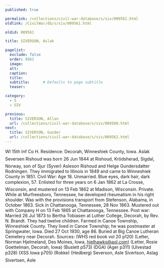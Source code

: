 ```yaml
---
published: true

permalink: /collections/civil-war-database/s/siv/009561.html
oldlink: /CivilWar/db/s/siv/009561.html

oldid: 009561

title: SIVERSON, Aslak

pagelist:
  exclude: false
  order: 9561
  image: 
  alt:
  caption:
  title:
  subtitle:      # Defaults to page subtitle
  teaser:

category: 
  - S 
  - SIV

previous:
  title: SIVERSON, Allan
  url: /collections/civil-war-database/s/siv/009560.html  
next:
  title: SIVERSON, Gunder
  url: /collections/civil-war-database/s/siv/009562.html   
---
```

WI 15th Inf Co H. Residence: Decorah, Winneshiek County, Iowa. &#147;Aslak Seversen Rishoud&#148; was born 26 Jun 1844 at Rishoud, Kr&ouml;dsherad, Sigdal, Norway, son of Sjur (Syver) Asleson Rishoud and Helge Gundersdatter Rodningen. They immigrated to Illinois in 1849 and came to Winneshiek County in 1851. Civil War: Age 18. Unmarried. Blue eyes, dark hair, dark complexion, 5&#146;7&#148;. Enlisted for three years on 6 Jan 1862 at La Crosse, Wisconsin, and mustered on 13 Feb 1862 at Madison, Wisconsin. Private. While at Murfreesboro, Tennessee, he developed rheumatism in his right shoulder. Was with the provisions transport from Stefenson, Alabama, in October 1863. Sick in Chattanooga, Tennessee, 28 Nov 1863. Mustered out with Company H on 13 Feb 1865 at Chattanooga, Tennessee. Post war: Married 26 Jul 1873 to Bertha Tobiasen at Luther College, Decorah, by Rev. N. Brandt. They had twelve children. Farmed in Canoe Township, Winneshiek County. They lived in Canoe Township; he was postmaster at Springwater, Iowa. Died 27 Oct 1930, age 86. Buried at Big Canoe Lutheran Cemetery near Decorah. Sources: (WHS red book vol 20 p120) (Letter, Norman Hjelmeland, Des Moines, Iowa, [hjelhawks@aol.com](mailto:hjelhawks@aol.com)) (Letter, Rosie Goettelman, Decorah, Iowa) (Buslett p573) (DGA) (Ager p311) (Ulvestad p328) (XSS Iowa p705) (Rokke) (Hedberg) &#147;Severson, Asle&#148; &#147;Sivertson, Aslag&#148; &#147;Sivertsen, Asle&#148;